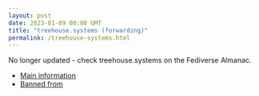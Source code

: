 ```yaml
---
layout: post
date: 2023-01-09 00:00 GMT
title: "treehouse.systems (forwarding)"
permalink: /treehouse-systems.html
---
```


No longer updated - check treehouse.systems on the Fediverse Almanac.

* [Main information](https://www.fediversealmanac.com/api/v1/instances/treehouse.systems)
* [Banned from](https://www.fediversealmanac.com/api/v1/instances/treehouse.systems/banned_from)

